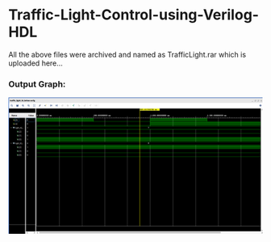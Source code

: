 # Traffic-Light-Control-using-Verilog-HDL

All the above files were archived and named as TrafficLight.rar which is uploaded here...

### Output Graph:
![Output Graph](Graph.png)
